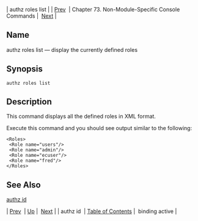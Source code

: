 | authz roles list |
| [Prev](console_commands.authz_id)  | Chapter 73. Non-Module-Specific Console Commands |  [Next](console_commands.binding_active) |

<a name="console_commands.authz_roles_list"></a>
## Name

authz roles list — display the currently defined roles

## Synopsis

`authz roles list`

<a name="idp14201424"></a>
## Description

This command displays all the defined roles in XML format.

Execute this command and you should see output similar to the following:

```
<Roles>
 <Role name="users"/>
 <Role name="admin"/>
 <Role name="ecuser"/>
 <Role name="fred"/>
</Roles>
```
<a name="idp14204144"></a>
## See Also

[authz id](console_commands.authz_id "authz id")

| [Prev](console_commands.authz_id)  | [Up](console.cmds.ref) |  [Next](console_commands.binding_active) |
| authz id  | [Table of Contents](index) |  binding active |

